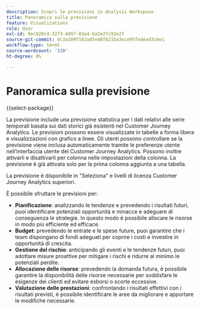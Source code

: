 ```yaml
---
description: Scopri le previsioni in Analysis Workspace.
title: Panoramica sulla previsione
feature: Visualizations
role: User
exl-id: 9ec920c4-3273-4497-83a4-6a2e2fc92e2f
source-git-commit: dc3a109f162adfe48f621ba3ece95fedead3c6e1
workflow-type: tm+mt
source-wordcount: '220'
ht-degree: 0%

---
```


# Panoramica sulla previsione

{{select-package}}

La previsione include una previsione statistica per i dati relativi alle serie temporali basata sui dati storici già esistenti nel Customer Journey Analytics. Le previsioni possono essere visualizzate in tabelle a forma libera e visualizzazioni con grafico a linee. Gli utenti possono controllare se la previsione viene inclusa automaticamente tramite le preferenze utente nell’interfaccia utente del Customer Journey Analytics. Possono inoltre attivarli e disattivarli per colonna nelle impostazioni della colonna. La previsione è già attivata solo per la prima colonna aggiunta a una tabella.

La previsione è disponibile in &quot;Seleziona&quot; e livelli di licenza Customer Journey Analytics superiori.

È possibile sfruttare le previsioni per:

* **Pianificazione**: analizzando le tendenze e prevedendo i risultati futuri, puoi identificare potenziali opportunità e minacce e adeguare di conseguenza le strategie. In questo modo è possibile allocare le risorse in modo più efficiente ed efficace.
* **Budget**: prevedendo le entrate e le spese future, puoi garantire che i team dispongano di fondi adeguati per coprire i costi e investire in opportunità di crescita.
* **Gestione del rischio**: anticipando gli eventi e le tendenze futuri, puoi adottare misure proattive per mitigare i rischi e ridurre al minimo le potenziali perdite.
* **Allocazione delle risorse**: prevedendo la domanda futura, è possibile garantire la disponibilità delle risorse necessarie per soddisfare le esigenze dei clienti ed evitare esborsi o scorte eccessive.
* **Valutazione delle prestazioni**: confrontando i risultati effettivi con i risultati previsti, è possibile identificare le aree da migliorare e apportare le modifiche necessarie.

